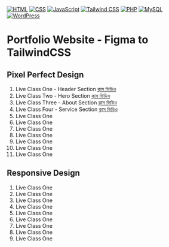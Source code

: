 [![HTML](https://img.shields.io/badge/-HTML-orange?style=flat-square)](https://github.com/nayemspecial/wordpress-support-engineer/blob/main/assets/01.HTML/html-course-outline.md)
[![CSS](https://img.shields.io/badge/-CSS-blue?style=flat-square)](https://github.com/nayemspecial/wordpress-support-engineer/blob/main/assets/02.CSS/css-course-outline.md)
[![JavaScript](https://img.shields.io/badge/-JavaScript-yellow?style=flat-square)](https://github.com/nayemspecial/wordpress-support-engineer/blob/main/assets/03.JavaScript/course-module.md)
[![Tailwind CSS](https://img.shields.io/badge/-Tailwind_CSS-38B2AC?style=flat-square&logo=tailwind-css&logoColor=white)](https://github.com/nayemspecial/wordpress-support-engineer/blob/main/assets/04.TailwindCSS/course-module.md)
[![PHP](https://img.shields.io/badge/-PHP-777BB4?style=flat-square&logo=php&logoColor=white)](https://github.com/nayemspecial/wordpress-support-engineer/blob/main/assets/07.PHP/module2.md)
[![MySQL](https://img.shields.io/badge/-MySQL-4479A1?style=flat-square&logo=mysql&logoColor=white)]()
[![WordPress](https://img.shields.io/badge/-WordPress-21759B?style=flat-square&logo=wordpress&logoColor=white)]()
# Portfolio Website - Figma to TailwindCSS 
## Pixel Perfect Design
01. Live Class One - Header Section [ক্লাস ভিডিও](https://www.youtube.com/watch?v=-iW1Wa5SVhk)
02. Live Class Two - Hero Section [ক্লাস ভিডিও](https://www.youtube.com/watch?v=w3_bmx6aDn4)
03. Live Class Three - About Section [ক্লাস ভিডিও](https://www.youtube.com/watch?v=w3_bmx6aDn4)
04. Live Class Four - Service Section [ক্লাস ভিডিও](https://www.youtube.com/watch?v=n3_p-14mm0E)
01. Live Class One 
01. Live Class One
01. Live Class One
01. Live Class One
01. Live Class One
01. Live Class One
01. Live Class One
## Responsive Design
01. Live Class One
01. Live Class One
01. Live Class One
01. Live Class One
01. Live Class One
01. Live Class One
01. Live Class One
01. Live Class One
01. Live Class One